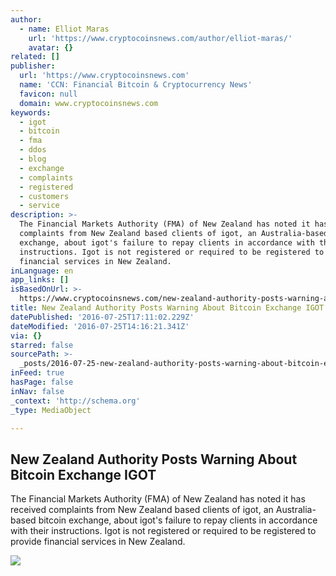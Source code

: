 ```yaml
---
author:
  - name: Elliot Maras
    url: 'https://www.cryptocoinsnews.com/author/elliot-maras/'
    avatar: {}
related: []
publisher:
  url: 'https://www.cryptocoinsnews.com'
  name: 'CCN: Financial Bitcoin & Cryptocurrency News'
  favicon: null
  domain: www.cryptocoinsnews.com
keywords:
  - igot
  - bitcoin
  - fma
  - ddos
  - blog
  - exchange
  - complaints
  - registered
  - customers
  - service
description: >-
  The Financial Markets Authority (FMA) of New Zealand has noted it has received
  complaints from New Zealand based clients of igot, an Australia-based bitcoin
  exchange, about igot's failure to repay clients in accordance with their
  instructions. Igot is not registered or required to be registered to provide
  financial services in New Zealand.
inLanguage: en
app_links: []
isBasedOnUrl: >-
  https://www.cryptocoinsnews.com/new-zealand-authority-posts-warning-about-bitcoin-exchange-igot/
title: New Zealand Authority Posts Warning About Bitcoin Exchange IGOT
datePublished: '2016-07-25T17:11:02.229Z'
dateModified: '2016-07-25T14:16:21.341Z'
via: {}
starred: false
sourcePath: >-
  _posts/2016-07-25-new-zealand-authority-posts-warning-about-bitcoin-exchange-i.md
inFeed: true
hasPage: false
inNav: false
_context: 'http://schema.org'
_type: MediaObject

---
```

<article style=""><h1>New Zealand Authority Posts Warning About Bitcoin Exchange IGOT</h1><p>The Financial Markets Authority (FMA) of New Zealand has noted it has received complaints from New Zealand based clients of igot, an Australia-based bitcoin exchange, about igot's failure to repay clients in accordance with their instructions. Igot is not registered or required to be registered to provide financial services in New Zealand.</p><img src="https://www.cryptocoinsnews.com/wp-content/uploads/2016/03/Warning-sign-snow.jpg" /></article>